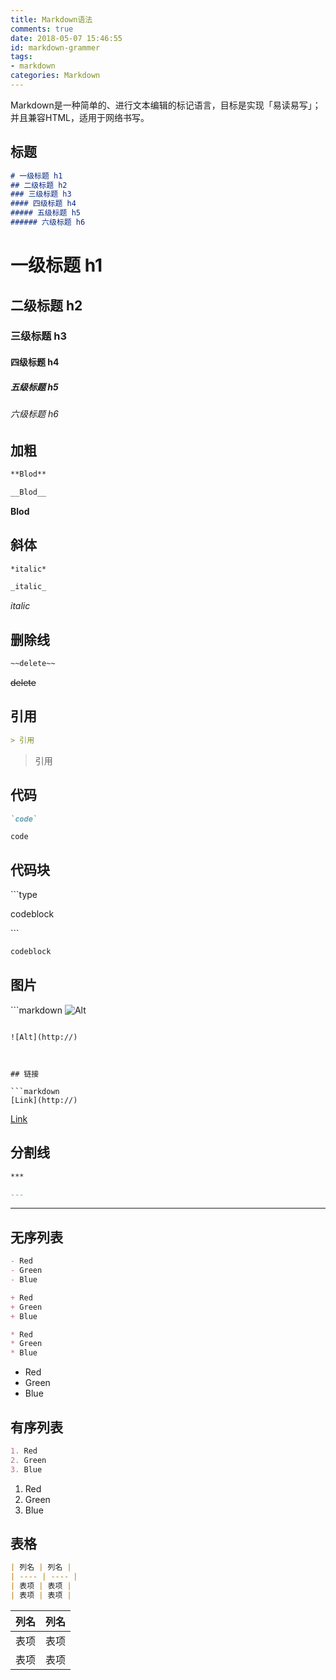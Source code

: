 ```yaml
---
title: Markdown语法
comments: true
date: 2018-05-07 15:46:55
id: markdown-grammer
tags: 
- markdown
categories: Markdown
---
```


<!--# Markdown 语法-->

Markdown是一种简单的、进行文本编辑的标记语言，目标是实现「易读易写」；并且兼容HTML，适用于网络书写。

<!--more-->

## 标题

```markdown
# 一级标题 h1
## 二级标题 h2
### 三级标题 h3
#### 四级标题 h4
##### 五级标题 h5
###### 六级标题 h6
```

# 一级标题 h1
## 二级标题 h2
### 三级标题 h3
#### 四级标题 h4
##### 五级标题 h5
###### 六级标题 h6



## 加粗

```markdown
**Blod**
```

```markdown
__Blod__
```

**Blod**



## 斜体

```markdown
*italic*
```

```markdown
_italic_
```

*italic*



## 删除线

```markdown
~~delete~~
```

~~delete~~



## 引用

```markdown
> 引用
```
> 引用



## 代码

```markdown
`code`
```

`code`



## 代码块

<p>

\```type

codeblock

\```


</p>

```markdown
codeblock
```



## 图片

​```markdown
![Alt](http://)
```

![Alt](http://)



## 链接

​```markdown
[Link](http://)
```

[Link](http://)



## 分割线

```markdown
***
```

```markdown
---
```

---



## 无序列表

```markdown
- Red
- Green
- Blue
```

```markdown
+ Red
+ Green
+ Blue
```

```markdown
* Red
* Green
* Blue
```

- Red
- Green
- Blue



## 有序列表

```markdown
1. Red
2. Green
3. Blue
```

1. Red
2. Green
3. Blue



## 表格

```markdown
| 列名 | 列名 |
| ---- | ---- |
| 表项 | 表项 |
| 表项 | 表项 |
```

| 列名 | 列名 |
| ---- | ---- |
| 表项 | 表项 |
| 表项 | 表项 |







